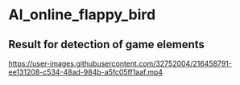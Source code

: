 # AI_online_flappy_bird

## Result for detection of game elements


https://user-images.githubusercontent.com/32752004/216458791-ee131208-c534-48ad-984b-a5fc05ff1aaf.mp4

